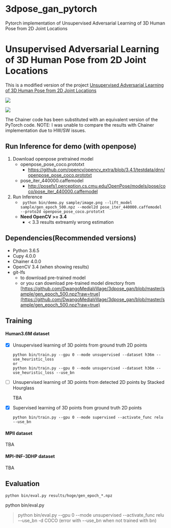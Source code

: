 # 3dpose_gan_pytorch
Pytorch implementation of Unsupervised Adversarial Learning of 3D Human Pose from 2D Joint Locations

# Unsupervised Adversarial Learning of 3D Human Pose from 2D Joint Locations

This is a modified version of the project [Unsupervised Adversarial Learning of 3D Human Pose from 2D Joint Locations
](https://arxiv.org/abs/1803.08244)

![](https://nico-opendata.jp/assets/img/casestudy/3dpose_gan/system.png)

![](https://nico-opendata.jp/assets/img/casestudy/3dpose_gan/mpii.jpg)

The Chainer code has been substituted with an equivalent version of the PyTorch code.
NOTE: I was unable to compare the results with Chainer implementation due to HW/SW issues.

## Run Inference for demo (with openpose)

1. Download openpose pretrained model
    * openpose_pose_coco.prototxt
        * https://github.com/opencv/opencv_extra/blob/3.4.1/testdata/dnn/openpose_pose_coco.prototxt
    * pose_iter_440000.caffemodel
        * http://posefs1.perception.cs.cmu.edu/OpenPose/models/pose/coco/pose_iter_440000.caffemodel
2. Run Inference
    * ` python bin/demo.py sample/image.png --lift_model sample/gen_epoch_500.npz --model2d pose_iter_440000.caffemodel --proto2d openpose_pose_coco.prototxt`
    * **Need OpenCV >= 3.4**
        * < 3.3 results extreamly wrong estimation

## Dependencies(Recommended versions)
  - Python 3.6.5
  - Cupy 4.0.0
  - Chainer 4.0.0
  - OpenCV 3.4 (when showing results)
  - git-lfs
    - to download pre-trained model
    - or you can download pre-trained model directory from [https://github.com/DwangoMediaVillage/3dpose_gan/blob/master/sample/gen_epoch_500.npz?raw=true](https://github.com/DwangoMediaVillage/3dpose_gan/blob/master/sample/gen_epoch_500.npz?raw=true)

## Training
#### Human3.6M dataset
  - [x] Unsupervised learning of 3D points from ground truth 2D points

    ```
    python bin/train.py --gpu 0 --mode unsupervised --dataset h36m --use_heuristic_loss
    or
    python bin/train.py --gpu 0 --mode unsupervised --dataset h36m --use_heuristic_loss --use_bn

    ```
  - [ ] Unsupervised learning of 3D points from detected 2D points by Stacked Hourglass

    TBA

  - [x] Supervised learning of 3D points from ground truth 2D points

    ```
    python bin/train.py --gpu 0 --mode supervised --activate_func relu --use_bn
    ```

#### MPII dataset
TBA

#### MPI-INF-3DHP dataset
TBA

## Evaluation
```
python bin/eval.py results/hoge/gen_epoch_*.npz
```

python bin/eval.py
> python bin/eval.py --gpu 0 --mode unsupervised --activate_func relu --use_bn -d COCO  (error with --use_bn when not trained with bn)


